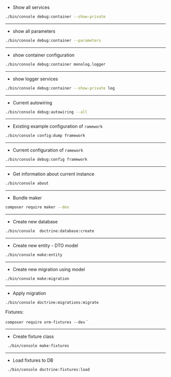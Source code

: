 - Show all services 
```bash 
./bin/console debug:container --show-private
``` 

***
- show all parameters 
```bash 
./bin/console debug:container --parameters
```
 
***
 - show container configuration
```bash 
./bin/console debug:container monolog.logger
```

***
 - show logger services
```bash 
./bin/console debug:container --show-private log 
```

***
 - Current autowiring
```bash 
./bin/console debug:autowiring --all
```

***
 - Existing example configuration of `ramework`
```bash 
./bin/console config:dump framework
```

***
 - Current configuration of `ramework`
```bash 
./bin/console debug:config framework
```

***
 - Get information about current instance
```bash 
./bin/console about
```

***
 - Bundle maker
```bash 
composer require maker --dev
```

***
 - Create new database
```bash 
./bin/console  doctrine:database:create
```

***
 - Create new entity - DTO model
```bash 
./bin/console make:entity
```

***
 - Create new migration using model
```bash 
./bin/console make:migration
```

***
 - Apply migration
```bash 
./bin/console doctrine:migrations:migrate
```


Fixtures:

`composer require orm-fixtures --dev`
`

 ***
  - Create fixture class
 ```bash 
  ./bin/console make:fixtures
 ```
 ***
  - Load fixtures to DB
 ```bash 
  ./bin/console doctrine:fixtures:load
 ```
